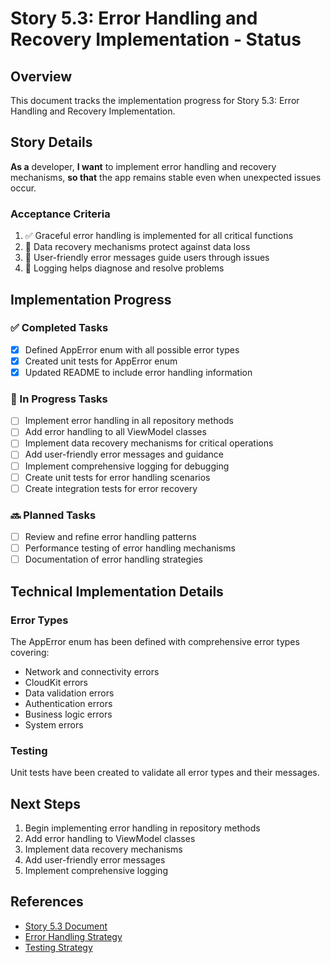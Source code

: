 # Story 5.3: Error Handling and Recovery Implementation - Status

## Overview
This document tracks the implementation progress for Story 5.3: Error Handling and Recovery Implementation.

## Story Details
**As a** developer,
**I want** to implement error handling and recovery mechanisms,
**so that** the app remains stable even when unexpected issues occur.

### Acceptance Criteria
1. ✅ Graceful error handling is implemented for all critical functions
2. 🔄 Data recovery mechanisms protect against data loss
3. 🔄 User-friendly error messages guide users through issues
4. 🔄 Logging helps diagnose and resolve problems

## Implementation Progress

### ✅ Completed Tasks
- [x] Defined AppError enum with all possible error types
- [x] Created unit tests for AppError enum
- [x] Updated README to include error handling information

### 🔄 In Progress Tasks
- [ ] Implement error handling in all repository methods
- [ ] Add error handling to all ViewModel classes
- [ ] Implement data recovery mechanisms for critical operations
- [ ] Add user-friendly error messages and guidance
- [ ] Implement comprehensive logging for debugging
- [ ] Create unit tests for error handling scenarios
- [ ] Create integration tests for error recovery

### 🔜 Planned Tasks
- [ ] Review and refine error handling patterns
- [ ] Performance testing of error handling mechanisms
- [ ] Documentation of error handling strategies

## Technical Implementation Details

### Error Types
The AppError enum has been defined with comprehensive error types covering:
- Network and connectivity errors
- CloudKit errors
- Data validation errors
- Authentication errors
- Business logic errors
- System errors

### Testing
Unit tests have been created to validate all error types and their messages.

## Next Steps
1. Begin implementing error handling in repository methods
2. Add error handling to ViewModel classes
3. Implement data recovery mechanisms
4. Add user-friendly error messages
5. Implement comprehensive logging

## References
- [Story 5.3 Document](docs/stories/5.3-error-handling-and-recovery-implementation.md)
- [Error Handling Strategy](docs/architecture/error-handling-strategy.md)
- [Testing Strategy](docs/architecture/testing-strategy.md)